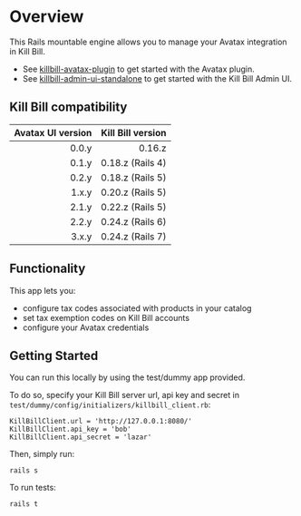 
Overview
========

This Rails mountable engine allows you to manage your Avatax integration in Kill Bill.

* See [killbill-avatax-plugin](https://github.com/killbill/killbill-avatax-plugin) to get started with the Avatax plugin.
* See [killbill-admin-ui-standalone](https://github.com/killbill/killbill-admin-ui-standalone) to get started with the Kill Bill Admin UI.

Kill Bill compatibility
-----------------------

| Avatax UI version | Kill Bill version |
|------------------:|------------------:|
|             0.0.y |            0.16.z |
|             0.1.y |  0.18.z (Rails 4) |
|             0.2.y |  0.18.z (Rails 5) |
|             1.x.y |  0.20.z (Rails 5) |
|             2.1.y |  0.22.z (Rails 5) |
|             2.2.y |  0.24.z (Rails 6) |
|             3.x.y |  0.24.z (Rails 7) |

Functionality
-------------

This app lets you:

* configure tax codes associated with products in your catalog
* set tax exemption codes on Kill Bill accounts
* configure your Avatax credentials

Getting Started
---------------

You can run this locally by using the test/dummy app provided.

To do so, specify your Kill Bill server url, api key and secret in ```test/dummy/config/initializers/killbill_client.rb```:

```
KillBillClient.url = 'http://127.0.0.1:8080/'
KillBillClient.api_key = 'bob'
KillBillClient.api_secret = 'lazar'
```

Then, simply run:

```
rails s
```


To run tests:

```
rails t
```
